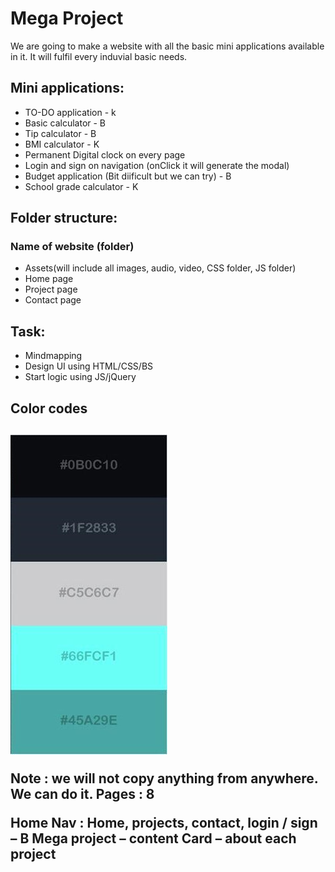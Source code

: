 <h1>Mega Project</h1>

<p>We are going to make a website with all the basic mini applications available in it. It will fulfil every induvial basic needs.</p>

<h2>Mini applications:</h2>
<ul>
<li>TO-DO application - k</li>
<li>Basic calculator - B</li>
<li>Tip calculator - B</li>
<li>BMI calculator - K</li>
<li>Permanent Digital clock on every page</li>
<li>Login and sign on navigation (onClick it will generate the modal)</li>
<li>Budget application (Bit diificult but we can try) - B</li>
<li>School grade calculator - K</li>
</ul>

<h2>Folder structure:</h2>

<h3>Name of website (folder)</h3>

<ul>
<li>Assets(will include all images, audio, video, CSS folder, JS folder)</li>
<li>Home page</li>
<li>Project page</li>
<li>Contact page</li>
</ul>

<h2>Task:</h2>
<ul>
<li>Mindmapping</li>
<li>Design UI using HTML/CSS/BS</li>
<li>Start logic using JS/jQuery</li>
</ul>

<h2>Color codes<h2>
<img src="\assets\images\color_codes.jpg"
     alt=" "/>

Note : we will not copy anything from anywhere. We can do it.
Pages : 8

Home 
Nav : Home, projects, contact, login / sign – B
Mega project – content
Card – about each project

